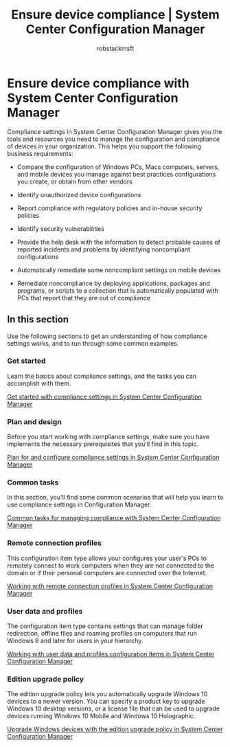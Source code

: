 ﻿---
title: "Ensure device compliance | System Center Configuration Manager"
ms.custom: na
ms.date: 02/16/2016
ms.prod: configuration-manager
ms.reviewer: na
ms.suite: na
ms.tgt_pltfrm: na
ms.topic: article
ms.assetid: 7568c9aa-b99e-4466-bfc8-0301aa376930
caps.latest.revision: 8
author: robstackmsft

---
# Ensure device compliance with System Center Configuration Manager
Compliance settings in System Center Configuration Manager gives you the tools and resources you need to manage the configuration and compliance of devices in your organization. This helps you support the following business requirements:  
  
-   Compare the configuration of Windows PCs, Macs computers, servers, and mobile devices you manage against best practices configurations you create, or obtain from other vendors  
  
-   Identify unauthorized device configurations  
  
-   Report compliance with regulatory policies and in-house security policies  
  
-   Identify security vulnerabilities  
  
-   Provide the help desk with the information to detect probable causes of reported incidents and problems by identifying noncompliant configurations  
  
-   Automatically remediate some noncompliant settings on mobile devices  
  
-   Remediate noncompliance by deploying applications, packages and programs, or scripts to a collection that is automatically populated with PCs that report that they are out of compliance  
  
## In this section  
 Use the following sections to get an understanding of how compliance settings works, and to run through some common examples.  
  
### Get started  
 Learn the basics about compliance settings, and the tasks you can accomplish with them.  
  
 [Get started with compliance settings in System Center Configuration Manager](../../compliance/get-started/get-started-with-compliance-settings.md)  
  
### Plan and design  
 Before you start working with compliance settings, make sure you have implements the necessary prerequisites that you'll find in this topic.  
  
 [Plan for and configure compliance settings in System Center Configuration Manager](../../compliance/plan-design/plan-for-and-configure-compliance-settings.md)  
  
### Common tasks  
 In this section, you'll find some common scenarios that will help you learn to use compliance settings in Configuration Manager.  
  
 [Common tasks for managing compliance with System Center Configuration Manager](../../compliance/plan-design/common-tasks-for-managing-compliance.md)  
  
### Remote connection profiles  
 This configuration item type allows your configures your user's PCs to remotely connect to work computers when they are not connected to the domain or if their personal computers are connected over the Internet.  
  
 [Working with remote connection profiles in System Center Configuration Manager](../../compliance/plan-design/working-with-remote-connection-profiles.md)  
  
### User data and profiles  
 The configuration item type contains settings that can manage folder redirection, offline files and roaming profiles on computers that run Windows 8 and later for users in your hierarchy.  
  
 [Working with user data and profiles configuration items in System Center Configuration Manager](../../compliance/plan-design/working-with-user-data-and-profiles-configuration-items.md)  
  
### Edition upgrade policy  
 The edition upgrade policy lets you automatically upgrade Windows 10 devices to a newer version. You can specify a product key to upgrade Windows 10 desktop versions, or a license file that can be used to upgrade devices running Windows 10 Mobile and Windows 10 Holographic.  
  
 [Upgrade Windows devices with the edition upgrade policy in System Center Configuration Manager](../Topic/Upgrade%20Windows%20devices%20with%20the%20edition%20upgrade%20policy%20in%20System%20Center%20Configuration%20Manager.md)  
  

